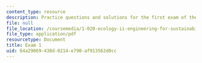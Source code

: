 ```yaml
---
content_type: resource
description: Practice questions and solutions for the first exam of the course.
file: null
file_location: /coursemedia/1-020-ecology-ii-engineering-for-sustainability-spring-2008/64a29069438d0214e790af913562d0cc_practice1.pdf
file_type: application/pdf
resourcetype: Document
title: Exam 1
uid: 64a29069-438d-0214-e790-af913562d0cc
---
```

